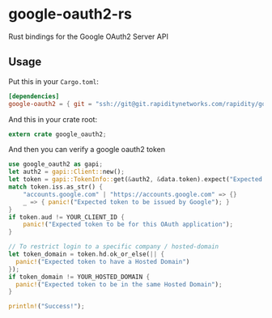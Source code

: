 google-oauth2-rs
=========

Rust bindings for the Google OAuth2 Server API

## Usage
Put this in your `Cargo.toml`:

```toml
[dependencies]
google-oauth2 = { git = "ssh://git@git.rapiditynetworks.com/rapidity/google-oauth2-rs.git" }
```

And this in your crate root:

```rust
extern crate google_oauth2;
```

And then you can verify a google oauth2 token

```rust
use google_oauth2 as gapi;
let auth2 = gapi::Client::new();
let token = gapi::TokenInfo::get(&auth2, &data.token).expect("Expected token to be valid");
match token.iss.as_str() {
    "accounts.google.com" | "https://accounts.google.com" => {}
    _ => { panic!("Expected token to be issued by Google"); }
}
if token.aud != YOUR_CLIENT_ID {
    panic!("Expected token to be for this OAuth application");
}

// To restrict login to a specific company / hosted-domain
let token_domain = token.hd.ok_or_else(|| {
  panic!("Expected token to have a Hosted Domain")
});
if token_domain != YOUR_HOSTED_DOMAIN {
  panic!("Expected token to be in the same Hosted Domain");
}

println!("Success!");
```
